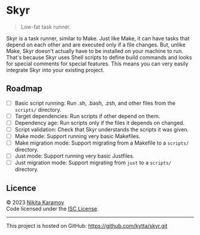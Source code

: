 # Skyr

> Low-fat task runner.

Skyr is a task runner, similar to Make. Just like Make, it can have tasks that
depend on each other and are executed only if a file changes. But, unlike Make,
Skyr doesn't actually have to be installed on your machine to run. That's
because Skyr uses Shell scripts to define build commands and looks for special
comments for special features. This means you can very easily integrate Skyr
into your existing project.

## Roadmap

- [ ] Basic script running: Run .sh, .bash, .zsh, and other files from the
      `scripts/` directory.
- [ ] Target dependencies: Run scripts if other depend on them.
- [ ] Dependency age: Run scripts only if the files it depends on changed.
- [ ] Script validation: Check that Skyr understands the scripts it was given.
- [ ] Make mode: Support running very basic Makefiles.
- [ ] Make migration mode: Support migrating from a Makefile to a `scripts/`
      directory.
- [ ] Just mode: Support running very basic Justfiles.
- [ ] Just migration mode: Support migrating from `just` to a `scripts/`
      directory.

## Licence

© 2023 [Nikita Karamov]\
Code licensed under the [ISC License].

---

This project is hosted on GitHub:
<https://github.com/kytta/skyr.git>

[isc license]: https://spdx.org/licenses/ISC.html
[nikita karamov]: https://www.kytta.dev/
